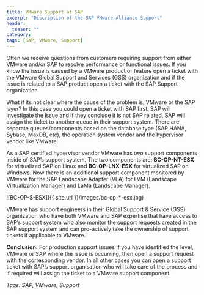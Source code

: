 ```yaml
---
title: VMware Support at SAP
excerpt: "Discription of the SAP VMware Alliance Support"
header:
  teaser: ""
category:
tags: [SAP, VMware, Support]
---
```


Often we receive questions from  customers requiring support from either VMware and/or SAP to resolve performance or functional issues. If you know the issue is caused by a VMware product or feature open a ticket with  the VMware Global Support and Services (GSS) organization and if the issue is related to a SAP product open a ticket with the SAP Support organization.

What  if its not clear where the cause of the problem is, VMware or the SAP layer? In this case you could open a ticket with SAP first. SAP will investigate the issue and if they conclude it is not SAP related,  SAP will assign the ticket to another queue in their support system. There are separate queues/components based on the database type (SAP HANA, Sybase, MaxDB, etc), the operation system vendor and the hypervisor vendor like VMware.

As a SAP certified hypervisor vendor VMware has two support components inside of SAP’s support system. The two components are: **BC-OP-NT-ESX** for virtualized SAP on Linux and **BC-OP-LNX-ESX** for virtualized SAP on Windows. Now there is an additional support component monitored by VMware for the SAP Landscape Adapter (VLA) for LVM (Landscape Virtualization Manager) and LaMa (Landscape Manager).

![BC-OP-$-ESX]({{ site.url }}/images/bc-op-*-esx.jpg)

VMware has support engineers in their Global Support & Service (GSS) organization  who have both VMware and SAP expertise that have access to SAP’s support system who also monitor the support requests created in the SAP support system and can pro-actively take the ownership of support tickets if applicable to VMware.

**Conclusion:** For production support issues If you have identified the level, VMware or SAP where the issue is occurring, then open a support request with the corresponding vendor. In all other cases you can open a support ticket with SAP’s support organisation who will take care of the process and if required will assign the ticket to a VMware support component.

*Tags: SAP, VMware, Support*
